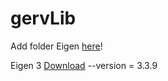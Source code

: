 # gervLib

Add folder Eigen [here](https://github.com/ANOTi-Lab/gervLib/tree/main/Project)!

Eigen 3 [Download](https://eigen.tuxfamily.org/index.php?title=Main_Page) --version = 3.3.9
